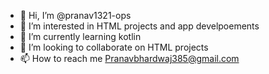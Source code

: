 - 👋 Hi, I’m @pranav1321-ops
- 👀 I’m interested in HTML projects and app develpoements
- 🌱 I’m currently learning kotlin
- 💞️ I’m looking to collaborate on HTML projects
- 📫 How to reach me Pranavbhardwaj385@gmail.com

<!---
pranav1321-ops/pranav1321-ops is a ✨ special ✨ repository because its `README.md` (this file) appears on your GitHub profile.
You can click the Preview link to take a look at your changes.
--->
